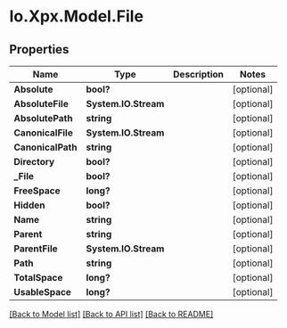 # Io.Xpx.Model.File
## Properties

Name | Type | Description | Notes
------------ | ------------- | ------------- | -------------
**Absolute** | **bool?** |  | [optional] 
**AbsoluteFile** | **System.IO.Stream** |  | [optional] 
**AbsolutePath** | **string** |  | [optional] 
**CanonicalFile** | **System.IO.Stream** |  | [optional] 
**CanonicalPath** | **string** |  | [optional] 
**Directory** | **bool?** |  | [optional] 
**_File** | **bool?** |  | [optional] 
**FreeSpace** | **long?** |  | [optional] 
**Hidden** | **bool?** |  | [optional] 
**Name** | **string** |  | [optional] 
**Parent** | **string** |  | [optional] 
**ParentFile** | **System.IO.Stream** |  | [optional] 
**Path** | **string** |  | [optional] 
**TotalSpace** | **long?** |  | [optional] 
**UsableSpace** | **long?** |  | [optional] 

[[Back to Model list]](../README.md#documentation-for-models) [[Back to API list]](../README.md#documentation-for-api-endpoints) [[Back to README]](../README.md)

